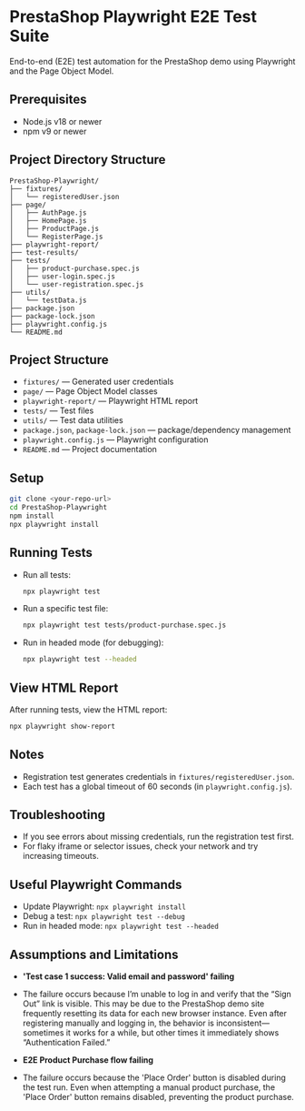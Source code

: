# PrestaShop Playwright E2E Test Suite

End-to-end (E2E) test automation for the PrestaShop demo using Playwright and the Page Object Model.

## Prerequisites

- Node.js v18 or newer
- npm v9 or newer

## Project Directory Structure

```
PrestaShop-Playwright/
├── fixtures/
│   └── registeredUser.json
├── page/
│   ├── AuthPage.js
│   ├── HomePage.js
│   ├── ProductPage.js
│   └── RegisterPage.js
├── playwright-report/
├── test-results/
├── tests/
│   ├── product-purchase.spec.js
│   ├── user-login.spec.js
│   └── user-registration.spec.js
├── utils/
│   └── testData.js
├── package.json
├── package-lock.json
├── playwright.config.js
└── README.md
```

## Project Structure

- `fixtures/` — Generated user credentials
- `page/` — Page Object Model classes
- `playwright-report/` — Playwright HTML report
- `tests/` — Test files
- `utils/` — Test data utilities
- `package.json`, `package-lock.json` — package/dependency management
- `playwright.config.js` — Playwright configuration
- `README.md` — Project documentation

## Setup

```bash
git clone <your-repo-url>
cd PrestaShop-Playwright
npm install
npx playwright install
```

## Running Tests

- Run all tests:
  ```bash
  npx playwright test
  ```
- Run a specific test file:
  ```bash
  npx playwright test tests/product-purchase.spec.js
  ```
- Run in headed mode (for debugging):
  ```bash
  npx playwright test --headed
  ```

## View HTML Report

After running tests, view the HTML report:

```bash
npx playwright show-report
```

## Notes

- Registration test generates credentials in `fixtures/registeredUser.json`.
- Each test has a global timeout of 60 seconds (in `playwright.config.js`).

## Troubleshooting

- If you see errors about missing credentials, run the registration test first.
- For flaky iframe or selector issues, check your network and try increasing timeouts.

## Useful Playwright Commands

- Update Playwright: `npx playwright install`
- Debug a test: `npx playwright test --debug`
- Run in headed mode: `npx playwright test --headed`

## Assumptions and Limitations

- **'Test case 1 success: Valid email and password' failing**
- The failure occurs because I’m unable to log in and verify that the “Sign Out” link is visible. This may be due to the PrestaShop demo site frequently resetting its data for each new browser instance. Even after registering manually and logging in, the behavior is inconsistent—sometimes it works for a while, but other times it immediately shows “Authentication Failed.”

- **E2E Product Purchase flow failing**
- The failure occurs because the 'Place Order' button is disabled during the test run. Even when attempting a manual product purchase, the 'Place Order' button remains disabled, preventing the product purchase.
